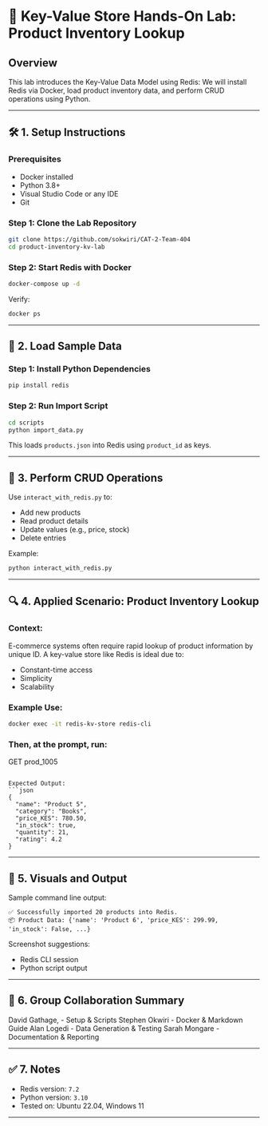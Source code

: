 
# 🧪 Key-Value Store Hands-On Lab: Product Inventory Lookup

## Overview

This lab introduces the Key-Value Data Model using Redis: We will install Redis via Docker, load product inventory data, and perform CRUD operations using Python.

---

## 🛠️ 1. Setup Instructions

### Prerequisites
- Docker installed
- Python 3.8+
- Visual Studio Code or any IDE
- Git

### Step 1: Clone the Lab Repository
```bash
git clone https://github.com/sokwiri/CAT-2-Team-404
cd product-inventory-kv-lab
```

### Step 2: Start Redis with Docker
```bash
docker-compose up -d
```

Verify:
```bash
docker ps
```

---

## 💾 2. Load Sample Data

### Step 1: Install Python Dependencies
```bash
pip install redis
```

### Step 2: Run Import Script
```bash
cd scripts
python import_data.py
```

This loads `products.json` into Redis using `product_id` as keys.

---

## 🔁 3. Perform CRUD Operations

Use `interact_with_redis.py` to:
- Add new products
- Read product details
- Update values (e.g., price, stock)
- Delete entries

Example:
```bash
python interact_with_redis.py
```

---

## 🔍 4. Applied Scenario: Product Inventory Lookup

### Context:
E-commerce systems often require rapid lookup of product information by unique ID. A key-value store like Redis is ideal due to:
- Constant-time access
- Simplicity
- Scalability


### Example Use:
```bash
docker exec -it redis-kv-store redis-cli
`````
### Then, at the prompt, run:
GET prod_1005
```

Expected Output:
```json
{
  "name": "Product 5",
  "category": "Books",
  "price_KES": 780.50,
  "in_stock": true,
  "quantity": 21,
  "rating": 4.2
}
```

---

## 🧪 5. Visuals and Output

Sample command line output:

```
✅ Successfully imported 20 products into Redis.
📦 Product Data: {'name': 'Product 6', 'price_KES': 299.99, 'in_stock': False, ...}
```

Screenshot suggestions:
- Redis CLI session
- Python script output

---

## 👥 6. Group Collaboration Summary

David Gathage, - Setup & Scripts
Stephen Okwiri - Docker & Markdown Guide
Alan Logedi - Data Generation & Testing
Sarah Mongare - Documentation & Reporting

---

## ✅ 7. Notes
- Redis version: `7.2`
- Python version: `3.10`
- Tested on: Ubuntu 22.04, Windows 11

---
